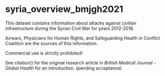 # syria_overview_bmjgh2021

This dataset contains information about attacks against civilian infrastructure during the Syrian Civil War for years 2012-2018. 

Airwars, Physicians for Human Rights, and Safeguarding Health in Conflict Coalition are the sources of this information. 

Commercial use is strictly prohibited!

See citation() for the original research article in _British Medical Journal - Global Health_ for an introduction.   (pending acceptance)

